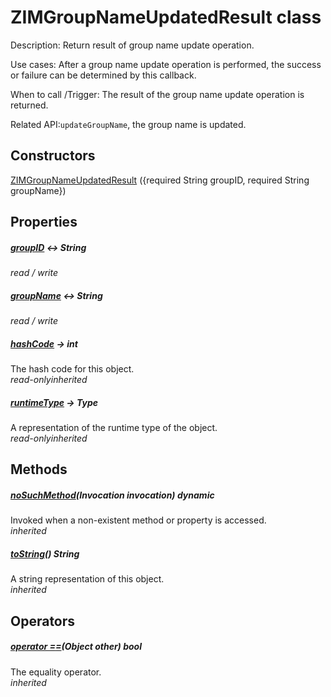 


# ZIMGroupNameUpdatedResult class









<p>Description: Return result of group name update operation.</p>
<p>Use cases: After a group name update operation is performed, the success or failure can be determined by this callback.</p>
<p>When to call /Trigger: The result of the group name update operation is returned.</p>
<p>Related API:<code>updateGroupName</code>, the group name is updated.</p>




## Constructors

[ZIMGroupNameUpdatedResult](../zego_uikit_prebuilt_live_audio_room/ZIMGroupNameUpdatedResult/ZIMGroupNameUpdatedResult.md) ({required String groupID, required String groupName})

   


## Properties

##### [groupID](../zego_uikit_prebuilt_live_audio_room/ZIMGroupNameUpdatedResult/groupID.md) &#8596; String



  
_<span class="feature">read / write</span>_



##### [groupName](../zego_uikit_prebuilt_live_audio_room/ZIMGroupNameUpdatedResult/groupName.md) &#8596; String



  
_<span class="feature">read / write</span>_



##### [hashCode](../zego_uikit_prebuilt_live_audio_room/ZIMGroupNameUpdatedResult/hashCode.md) &#8594; int



The hash code for this object.  
_<span class="feature">read-only</span><span class="feature">inherited</span>_



##### [runtimeType](../zego_uikit_prebuilt_live_audio_room/ZIMGroupNameUpdatedResult/runtimeType.md) &#8594; Type



A representation of the runtime type of the object.  
_<span class="feature">read-only</span><span class="feature">inherited</span>_





## Methods

##### [noSuchMethod](../zego_uikit_prebuilt_live_audio_room/ZIMGroupNameUpdatedResult/noSuchMethod.md)(Invocation invocation) dynamic



Invoked when a non-existent method or property is accessed.  
_<span class="feature">inherited</span>_



##### [toString](../zego_uikit_prebuilt_live_audio_room/ZIMGroupNameUpdatedResult/toString.md)() String



A string representation of this object.  
_<span class="feature">inherited</span>_





## Operators

##### [operator ==](../zego_uikit_prebuilt_live_audio_room/ZIMGroupNameUpdatedResult/operator_equals.md)(Object other) bool



The equality operator.  
_<span class="feature">inherited</span>_
















